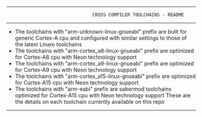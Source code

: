 ___________________________________________________________________________________________________________

                                    CROSS COMPILER TOOLCHAINS - README
___________________________________________________________________________________________________________

- The toolchains with "arm-unknown-linux-gnueabi" prefix are built for generic Cortex-A cpu and configured with
similar settings to those of the latest Linaro toolchains
- The toolchains with "arm-cortex_a8-linux-gnueabi" prefix are optimized for Cortex-A8 cpu with Neon technology
support
- The toolchains with "arm-cortex_a9-linux-gnueabi" prefix are optimized for Cortex-A9 cpu with Neon technology
support
- The toolchains with "arm-cortex_a15-linux-gnueabi" prefix are optimized for Cortex-A15 cpu with Neon technology
support
- The toolchains with "arm-eabi" prefix are sabermod toolchains optimized for Cortex-A15 cpu with Neon technology
support
These are the details on each toolchain currently available on this repo
___________________________________________________________________________________________________________

